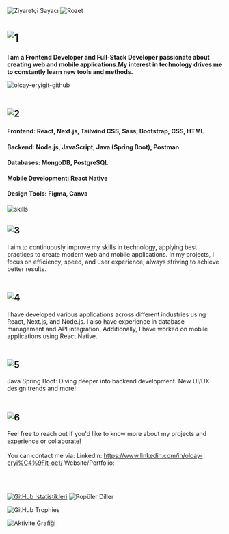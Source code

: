 ![Ziyaretçi Sayacı](https://komarev.com/ghpvc/?username=olcayeryigit&color=red) ![Rozet](https://img.shields.io/badge/Yazılım-JavaScript-blue)

# ![1](https://github.com/user-attachments/assets/b8866c72-e6fb-43f6-aed6-2fa27db7a93e)  

 
__I am a Frontend Developer and Full-Stack Developer passionate about creating web and mobile applications.My interest in technology drives me to constantly learn new tools and methods.__

![olcay-eryigit-github](https://github.com/user-attachments/assets/8fae4b6f-b265-44dc-b43d-953c1f8ebb9a) 
<br></br>

## ![2](https://github.com/user-attachments/assets/bf8a29f4-777f-4d86-90c3-023258b1ef24)
#### Frontend: React, Next.js, Tailwind CSS, Sass, Bootstrap, CSS, HTML
#### Backend: Node.js, JavaScript, Java (Spring Boot), Postman
#### Databases: MongoDB, PostgreSQL
#### Mobile Development: React Native
#### Design Tools: Figma, Canva 

![skills](https://github.com/user-attachments/assets/82c0ab47-5c3b-44a1-9ec1-5ecf44146745)

## ![3](https://github.com/user-attachments/assets/b88fa607-4e10-47f9-9efe-b6a7e6d10120)
I aim to continuously improve my skills in technology, applying best practices to create modern web and mobile applications. In my projects, I focus on efficiency, speed, and user experience, always striving to achieve better results. 
<br></br>

## ![4](https://github.com/user-attachments/assets/c60b2a61-d881-4068-90b1-50001733ca05)

I have developed various applications across different industries using React, Next.js, and Node.js. I also have experience in database management and API integration. Additionally, I have worked on mobile applications using React Native. 
<br></br>

## ![5](https://github.com/user-attachments/assets/7e77592b-1c15-41af-8911-a718e89080db)

Java Spring Boot: Diving deeper into backend development.
New UI/UX design trends and more! 
<br></br>

## ![6](https://github.com/user-attachments/assets/5430bb4d-6549-4fcf-b57e-5b0356477599)

Feel free to reach out if you'd like to know more about my projects and experience or collaborate! 
<br></br>
You can contact me via:
LinkedIn: https://www.linkedin.com/in/olcay-eryi%C4%9Fit-oe1/
Website/Portfolio: 

<br></br>

 [![GitHub İstatistikleri](https://github-readme-stats.vercel.app/api?username=olcayeryigit&show_icons=true&count_private=true&border_radius=30&theme=default&card_width=300)](https://github-readme-stats.vercel.app/api?username=olcayeryigit) ![Popüler Diller](https://github-readme-stats.vercel.app/api/top-langs/?username=olcayeryigit&layout=compact&theme=default&card_width=300&border_radius=30)


![GitHub Trophies](https://github-profile-trophy.vercel.app/?username=olcayeryigit&theme=default)

![Aktivite Grafiği](https://github-readme-activity-graph.vercel.app/graph?username=olcayeryigit&theme=gruvbox)





